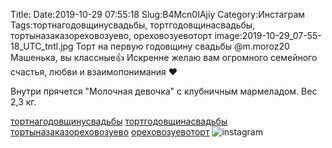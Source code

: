 Title:
Date:2019-10-29 07:55:18
Slug:B4Mcn0IAjiy
Category:Инстаграм
Tags:тортнагодовщинусвадьбы, тортгодовщинасвадьбы, тортыназаказореховозуево, ореховозуевоторт
image:2019-10-29_07-55-18_UTC_tntl.jpg
Торт на первую годовщину свадьбы @m.moroz20
Машенька, вы классные👍 Искренне желаю вам огромного семейного счастья, любви и взаимопонимания ❤

Внутри прячется "Молочная девочка" с клубничным мармеладом.  Вес 2,3 кг.

[тортнагодовщинусвадьбы]({tag}тортнагодовщинусвадьбы) [тортгодовщинасвадьбы]({tag}тортгодовщинасвадьбы) [тортыназаказореховозуево]({tag}тортыназаказореховозуево) [ореховозуевоторт]({tag}ореховозуевоторт)
![instagram]({attach}images/2019-10-29_07-55-18_UTC.jpg)
